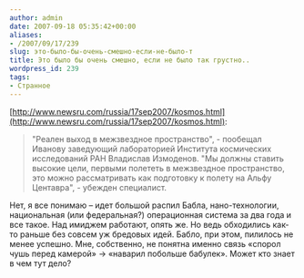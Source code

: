 ```yaml
---
author: admin
date: 2007-09-18 05:35:42+00:00
aliases:
- /2007/09/17/239
slug: это-было-бы-очень-смешно-если-не-было-т
title: Это было бы очень смешно, если не было так грустно..
wordpress_id: 239
tags:
- Странное
---
```


[http://www.newsru.com/russia/17sep2007/kosmos.html](http://www.newsru.com/russia/17sep2007/kosmos.html):

> "Реален выход в межзвездное пространство", - пообещал Иванову заведующий лабораторией Института космических исследований РАН Владислав Измоденов. "Мы должны ставить высокие цели, первыми полететь в межзвездное пространство, это можно рассматривать как подготовку к полету на Альфу Центавра", - убежден специалист.

Нет, я все понимаю – идет большой распил Бабла, нано-технологии, национальная (или федеральная?) операционная система  за два года и все такое. Над имиджем работают, опять же. Но ведь обходились как-то раньше без совсем уж бредовых идей. Бабло, при этом, пилилось не менее успешно. Мне, собственно, не понятна именно связь «спорол чушь перед камерой» -> «наварил побольше бабулек». Может кто знает в чем тут дело?
